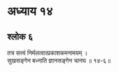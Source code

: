 # अध्याय १४

## श्लोक ६

तत्र सत्त्वं निर्मलत्वात्प्रकाशकमनामयम् ।<br>सुखसङ्गेन बध्नाति ज्ञानसङ्गेन चानघ ॥ १४-६॥<br><br>

